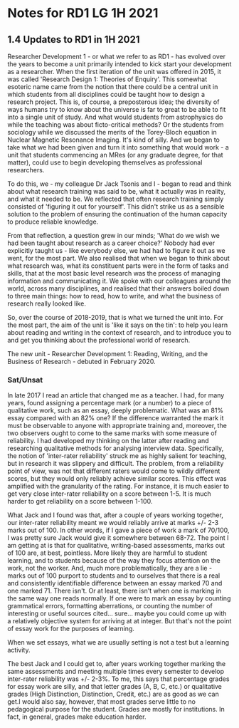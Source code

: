 # Notes for RD1 LG 1H 2021

## 1.4 Updates to RD1 in 1H 2021

Researcher Development 1 - or what we refer to as RD1 - has evolved over the years to become a unit primarily intended to kick start your development as a researcher. When the first iteration of the unit was offered in 2015, it was called 'Research Design 1: Theories of Enquiry'. This somewhat esoteric name came from the notion that there could be a central unit in which students from all disciplines could be taught how to design a research project. This is, of course, a preposterous idea; the diversity of ways humans try to know about the universe is far to great to be able to fit into a single unit of study. And what would students from astrophysics do while the teaching was about ficto-critical methods? Or the students from sociology while we discussed the merits of the Torey-Bloch equation in Nuclear Magnetic Resonance Imaging. It's kind of silly. And we began to take what we had been given and turn it into something that would work - a unit that students commencing an MRes (or any graduate degree, for that matter), could use to begin developing themselves as professional researchers.

To do this, we - my colleague Dr Jack Tsonis and I - began to read and think about what research training was said to be, what it actually was in reality, and what it needed to be. We reflected that often research training simply consisted of 'figuring it out for yourself'. This didn't strike us as a sensible solution to the problem of ensuring the continuation of the human capacity to produce reliable knowledge.

From that reflection, a question grew in our minds; 'What do we wish we had been taught about research as a career choice?' Nobody had ever explicitly taught us - like everybody else, we had had to figure it out as we went, for the most part. We also realised that when we began to think about what research was, what its constituent parts were in the form of tasks and skills, that at the most basic level research was the process of managing information and communicating it. We spoke with our colleagues around the world, across many disciplines, and realised that their answers boiled down to three main things: how to read, how to write, and what the business of research really looked like.

So, over the course of 2018-2019, that is what we turned the unit into. For the most part, the aim of the unit is 'like it says on the tin': to help you learn about reading and writing in the context of research, and to introduce you to and get you thinking about the professional world of research.

The new unit - Researcher Development 1: Reading, Writing, and the Business of Research - debuted in February 2020.

### Sat/Unsat

In late 2017 I read an article that changed me as a teacher. I had, for many years, found assigning a percentage mark (or a number) to a piece of qualitative work, such as an essay, deeply problematic. What was an 81% essay compared with an 82% one? If the difference warranted the mark it must be observable to anyone with appropriate training and, moreover, the two observers ought to come to the same marks with some measure of reliability. I had developed my thinking on the latter after reading and researching qualitative methods for analysing interview data. Specifically, the notion of 'inter-rater reliability' struck me as highly salient for teaching, but in research it was slippery and difficult. The problem, from a reliability point of view, was not that different raters would come to wildly different scores, but they would only reliably achieve similar scores. This effect was amplified with the granularity of the rating. For instance, it is much easier to get very close inter-rater reliability on a score between 1-5. It is much harder to get reliability on a score between 1-100.

What Jack and I found was that, after a couple of years working together, our inter-rater reliability meant we would reliably arrive at marks +/- 2-3 marks out of 100. In other words, if I gave a piece of work a mark of 70/100, I was pretty sure Jack would give it somewhere between 68-72. The point I am getting at is that for qualitative, writing-based assessments, marks out of 100 are, at best, pointless. More likely they are harmful to student learning, and to students because of the way they focus attention on the work, not the worker. And, much more problematically, they are a lie - marks out of 100 purport to students and to ourselves that there is a real and consistently identifiable difference between an essay marked 70 and one marked 71. There isn't. Or at least, there isn't when one is marking in the same way one reads normally. If one were to mark an essay by counting grammatical errors, formatting aberrations, or counting the number of interesting or useful sources cited... sure... maybe you could come up with a relatively objective system for arriving at at integer. But that's not the point of essay work for the purposes of learning.

When we set essays, what we are usually setting is not a test but a learning activity.

The best Jack and I could get to, after years working together marking the same assessments and meeting multiple times every semester to develop inter-rater reliability was +/- 2-3%. To me, this says that percentage grades for essay work are silly, and that letter grades (A, B, C, etc.) or qualitative grades (High Distinction, Distinction, Credit, etc.) are as good as we can get.I would also say, however, that most grades serve little to no pedagogical purpose for the student. Grades are mostly for institutions. In fact, in general, grades make education harder.
